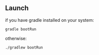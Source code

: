 Launch
-----
if you have gradle installed on your system:
```
gradle bootRun
```

otherwise:

```
./gradlew bootRun
```